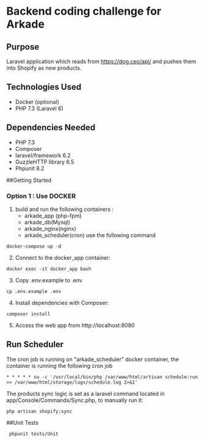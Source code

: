 # Backend coding challenge for Arkade
## Purpose
Laravel application which reads from https://dog.ceo/api/ and pushes them into Shopify as new products.

## Technologies Used
* Docker (optional)
* PHP 7.3 (Laravel 6)

## Dependencies Needed
* PHP 7.3
* Composer
* laravel/framework 6.2
* GuzzleHTTP library 6.5
* Phpunit 8.2

##Getting Started

### Option 1 : Use DOCKER

1. build and run the following containers :
    - arkade_app (php-fpm)
    - arkade_db(Mysql)
    - arkade_nginx(nginx)
    - arkade_scheduler(cron)
  use the following command 
```
docker-compose up -d
```

2. Connect to the docker_app container:
 ```
 docker exec -it docker_app bash
```

3. Copy .env.example to .env
 ```
 cp .env.example .env 
```

4. Install dependencies with Composer:
 ```
 composer install
 ```
 
 5. Access the web app from http://localhost:8080
 
## Run Scheduler
The cron job is running on "arkade_scheduler" docker container, the container is running the following cron job
```
* * * * * su -c '/usr/local/bin/php /var/www/html/artisan schedule:run >> /var/www/html/storage/logs/schedule.log 2>&1'
```
The products sync logic is set as a laravel command located in app/Console/Commands/Sync.php, to manually run it: 
```
php artisan shopify:sync
``` 
 ##Unit Tests
```
 phpunit tests/Unit
```
